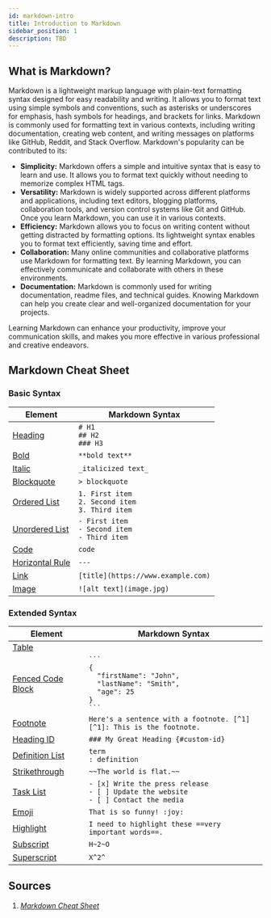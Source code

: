 ```yaml
---
id: markdown-intro
title: Introduction to Markdown
sidebar_position: 1
description: TBD
---
```


## What is Markdown?

Markdown is a lightweight markup language with plain-text formatting syntax designed for easy readability and writing. It allows you to format text using simple symbols and conventions, such as asterisks or underscores for emphasis, hash symbols for headings, and brackets for links. Markdown is commonly used for formatting text in various contexts, including writing documentation, creating web content, and writing messages on platforms like GitHub, Reddit, and Stack Overflow. Markdown's popularity can be contributed to its:

- **Simplicity:** Markdown offers a simple and intuitive syntax that is easy to learn and use. It allows you to format text quickly without needing to memorize complex HTML tags.
- **Versatility:** Markdown is widely supported across different platforms and applications, including text editors, blogging platforms, collaboration tools, and version control systems like Git and GitHub. Once you learn Markdown, you can use it in various contexts.
- **Efficiency:** Markdown allows you to focus on writing content without getting distracted by formatting options. Its lightweight syntax enables you to format text efficiently, saving time and effort.
- **Collaboration:** Many online communities and collaborative platforms use Markdown for formatting text. By learning Markdown, you can effectively communicate and collaborate with others in these environments.
- **Documentation:** Markdown is commonly used for writing documentation, readme files, and technical guides. Knowing Markdown can help you create clear and well-organized documentation for your projects.

Learning Markdown can enhance your productivity, improve your communication skills, and makes you more effective in various professional and creative endeavors.

## Markdown Cheat Sheet

### Basic Syntax

| Element | Markdown Syntax |
| ---- | ---------- |
| [Heading](https://www.markdownguide.org/basic-syntax/#headings) | `# H1`<br />`## H2`<br />`### H3` |
| [Bold](https://www.markdownguide.org/basic-syntax/#bold) | `**bold text**` |
| [Italic](https://www.markdownguide.org/basic-syntax/#italic) | `_italicized text_` |
| [Blockquote](https://www.markdownguide.org/basic-syntax/#blockquotes-1) | `> blockquote` |
| [Ordered List](https://www.markdownguide.org/basic-syntax/#ordered-lists) | `1. First item`<br /> `2. Second item`<br />`3. Third item` |
| [Unordered List](https://www.markdownguide.org/basic-syntax/#unordered-lists) | `- First item`<br />`- Second item`<br />`- Third item` |
| [Code](https://www.markdownguide.org/basic-syntax/#code)| `code` |
| [Horizontal Rule](https://www.markdownguide.org/basic-syntax/#horizontal-rules) |	`---` |
| [Link](https://www.markdownguide.org/basic-syntax/#links) | `[title](https://www.example.com)` |
| [Image](https://www.markdownguide.org/basic-syntax/#images-1) | `![alt text](image.jpg)` |

### Extended Syntax

| Element | Markdown Syntax |
| ---- | ---------- |
| [Table](https://www.markdownguide.org/extended-syntax/#tables) | |
| [Fenced Code Block](https://www.markdownguide.org/extended-syntax/#fenced-code-blocks) | ` ``` `<br /> `{`<br />`  "firstName": "John",`<br />`  "lastName": "Smith",`<br />`  "age": 25`<br />`}`<br /> ` ``` ` |
| [Footnote](https://www.markdownguide.org/extended-syntax/#footnotes) | `Here's a sentence with a footnote. [^1]`<br />`[^1]: This is the footnote.` |
| [Heading ID](https://www.markdownguide.org/extended-syntax/#heading-ids) | `### My Great Heading {#custom-id}` |
| [Definition List](https://www.markdownguide.org/extended-syntax/#definition-lists) | `term`<br />`: definition` |
| [Strikethrough](https://www.markdownguide.org/extended-syntax/#strikethrough) | `~~The world is flat.~~` |
| [Task List](https://www.markdownguide.org/extended-syntax/#task-lists) | `- [x] Write the press release`<br />`- [ ] Update the website`<br />`- [ ] Contact the media` |
| [Emoji](https://www.markdownguide.org/extended-syntax/#emoji) | `That is so funny! :joy:` |
| [Highlight](https://www.markdownguide.org/extended-syntax/#highlight) | `I need to highlight these ==very important words==.` |
| [Subscript](https://www.markdownguide.org/extended-syntax/#subscript) | `H~2~O` |
| [Superscript](https://www.markdownguide.org/extended-syntax/#superscript) | `X^2^` |

## Sources

1. <cite>[Markdown Cheat Sheet][1]</cite>

[1]: https://www.markdownguide.org/cheat-sheet/
